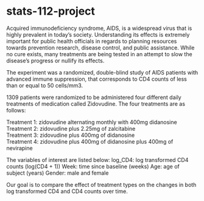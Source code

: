 # stats-112-project

Acquired immunodeficiency syndrome, AIDS, is a widespread virus that is highly prevalent in today’s society. Understanding its effects is extremely important for public health officials in regards to planning resources towards prevention research, disease control, and public assistance. While no cure exists, many treatments are being tested in an attempt to slow the disease’s progress or nullify its effects.

The experiment was a randomized, double-blind study of AIDS patients with advanced immune suppression, that corresponds to CD4 counts of less than or equal to 50 cells/mm3.

1309 patients were randomized to be administered four different daily treatments of medication called Zidovudine. The four treatments are as follows:

Treatment 1: zidovudine alternating monthly with 400mg didanosine  
Treatment 2: zidovudine plus 2.25mg of zalcitabine  
Treatment 3: zidovudine plus 400mg of didanosine  
Treatment 4: zidovudine plus 400mg of didanosine plus 400mg of nevirapine  

The variables of interest are listed below:
log_CD4: log transformed CD4 counts (log(CD4 + 1))
Week: time since baseline (weeks)
Age: age of subject (years)
Gender: male and female

Our goal is to compare the effect of treatment types on the changes in both log transformed CD4 and CD4 counts over time.
